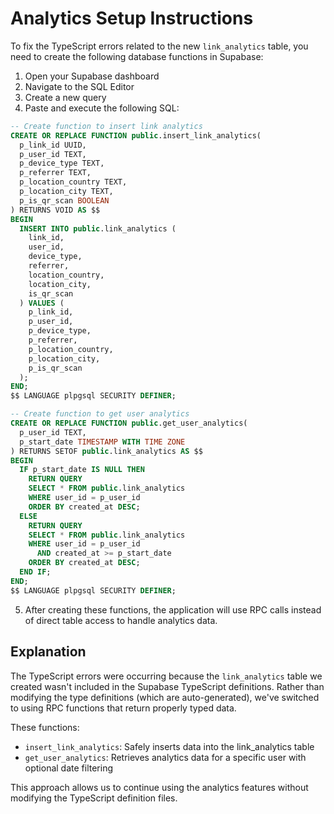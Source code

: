 
# Analytics Setup Instructions

To fix the TypeScript errors related to the new `link_analytics` table, you need to create the following database functions in Supabase:

1. Open your Supabase dashboard
2. Navigate to the SQL Editor
3. Create a new query
4. Paste and execute the following SQL:

```sql
-- Create function to insert link analytics
CREATE OR REPLACE FUNCTION public.insert_link_analytics(
  p_link_id UUID,
  p_user_id TEXT,
  p_device_type TEXT,
  p_referrer TEXT,
  p_location_country TEXT,
  p_location_city TEXT,
  p_is_qr_scan BOOLEAN
) RETURNS VOID AS $$
BEGIN
  INSERT INTO public.link_analytics (
    link_id, 
    user_id, 
    device_type, 
    referrer, 
    location_country, 
    location_city, 
    is_qr_scan
  ) VALUES (
    p_link_id,
    p_user_id,
    p_device_type,
    p_referrer,
    p_location_country,
    p_location_city,
    p_is_qr_scan
  );
END;
$$ LANGUAGE plpgsql SECURITY DEFINER;

-- Create function to get user analytics
CREATE OR REPLACE FUNCTION public.get_user_analytics(
  p_user_id TEXT,
  p_start_date TIMESTAMP WITH TIME ZONE
) RETURNS SETOF public.link_analytics AS $$
BEGIN
  IF p_start_date IS NULL THEN
    RETURN QUERY
    SELECT * FROM public.link_analytics
    WHERE user_id = p_user_id
    ORDER BY created_at DESC;
  ELSE
    RETURN QUERY
    SELECT * FROM public.link_analytics
    WHERE user_id = p_user_id
      AND created_at >= p_start_date
    ORDER BY created_at DESC;
  END IF;
END;
$$ LANGUAGE plpgsql SECURITY DEFINER;
```

5. After creating these functions, the application will use RPC calls instead of direct table access to handle analytics data.

## Explanation

The TypeScript errors were occurring because the `link_analytics` table we created wasn't included in the Supabase TypeScript definitions. Rather than modifying the type definitions (which are auto-generated), we've switched to using RPC functions that return properly typed data.

These functions:
- `insert_link_analytics`: Safely inserts data into the link_analytics table
- `get_user_analytics`: Retrieves analytics data for a specific user with optional date filtering

This approach allows us to continue using the analytics features without modifying the TypeScript definition files.

